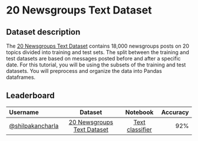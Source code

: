 # 20 Newsgroups Text Dataset

## Dataset description

The [20 Newsgroups Text Dataset](https://scikit-learn.org/0.19/datasets/twenty_newsgroups.html) contains 18,000 newsgroups posts on 20 topics divided into training and test sets. The split between the training and test datasets are based on messages posted before and after a specific date. For this tutorial, you will be using the subsets of the training and test datasets. You will preprocess and organize the data into Pandas dataframes.

## Leaderboard

| Username| Dataset | Notebook| Accuracy |
| :---    | :----:  | :----:  |      ---:|
|[@shilpakancharla](https://github.com/shilpakancharla)|[20 Newsgroups Text Dataset](https://scikit-learn.org/0.19/datasets/twenty_newsgroups.html)| [Text classifier](20_newsgroups/train_text_classifier_embeddings.ipynb)| 92% |